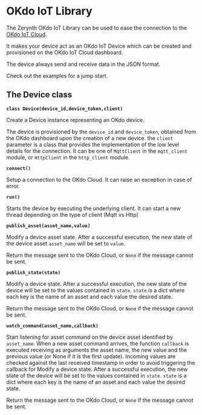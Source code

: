 # OKdo IoT Library

The Zerynth OKdo IoT Library can be used to ease the connection to the [OKdo IoT Cloud](https://www.okdo.com/us/do-iot/).

It makes your device act as an OKdo IoT Device which can be created and provisioned on the OKdo IoT Cloud dashboard.

The device always send and receive data in the JSON format.

Check out the examples for a jump start.

## The Device class


**`class Device(device_id,device_token,client)`**

Create a Device instance representing an OKdo device.

The device is provisioned by the `device_id` and `device_token`, obtained from the OKdo dashboard upon the creation of a new device.
the `client` parameter is a class that provides the implementation of the low level details for the connection. It can be one of `MqttClient` in the `mqtt_client` module, or `HttpClient` in the `http_client` module.

**`connect()`**

Setup a connection to the OKdo Cloud. It can raise an exception in case of error.

**`run()`**

Starts the device by executing the underlying client. It can start a new thread depending on the type of client (Mqtt vs Http)


**`publish_asset(asset_name,value)`**

Modify a device asset state. After a successful execution, the new state of the device asset `asset_name` will be set to `value`.

Return the message sent to the OKdo Cloud, or `None` if the message cannot be sent.

**`publish_state(state)`**

Modify a device state. After a successful execution, the new state of the device will be set to the values contained in `state`. `state` is a dict where each key is the name of an asset and each value the desired state.

Return the message sent to the OKdo Cloud, or `None` if the message cannot be sent.


**`watch_command(asset_name,callback)`**

Start listening for asset command on the device asset identified by `asset_name`. When a new asset command arrives, the function `callback` is executed receiving as arguments the asset name, the new value and the previous value (or None if it is the first update).
Incoming values are checked against the last received timestamp in order to avoid triggering the callback for
Modify a device state. After a successful execution, the new state of the device will be set to the values contained in `state`. `state` is a dict where each key is the name of an asset and each value the desired state.

Return the message sent to the OKdo Cloud, or `None` if the message cannot be sent.
<!--stackedit_data:
eyJoaXN0b3J5IjpbNTQ3ODIyMzE2LDE2MTE1MTE3NDhdfQ==
-->